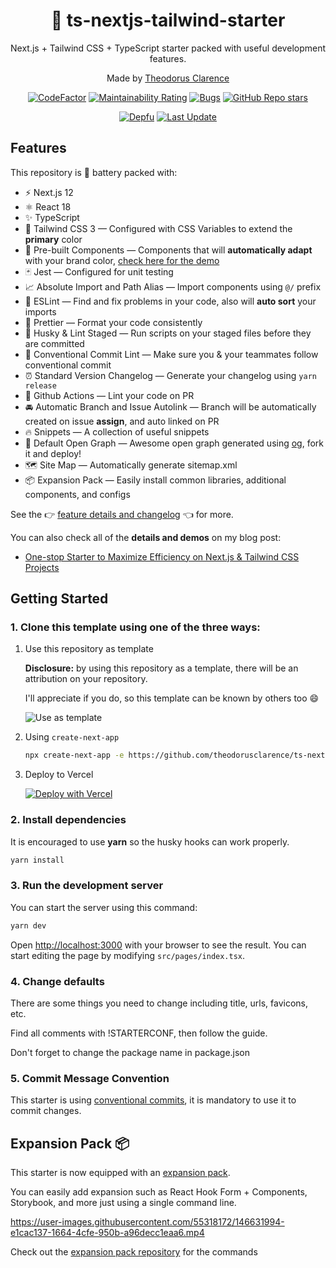 <div align="center">
  <h1>🔋 ts-nextjs-tailwind-starter</h1>
  <p>Next.js + Tailwind CSS + TypeScript starter packed with useful development features.</p>
  <p>Made by <a href="https://theodorusclarence.com">Theodorus Clarence</a></p>
  
  
  [![CodeFactor](https://www.codefactor.io/repository/github/theodorusclarence/ts-nextjs-tailwind-starter/badge/main)](https://www.codefactor.io/repository/github/theodorusclarence/ts-nextjs-tailwind-starter/overview/main)
  [![Maintainability Rating](https://sonarcloud.io/api/project_badges/measure?project=theodorusclarence_ts-nextjs-tailwind-starter&metric=sqale_rating)](https://sonarcloud.io/dashboard?id=theodorusclarence_ts-nextjs-tailwind-starter)
  [![Bugs](https://sonarcloud.io/api/project_badges/measure?project=theodorusclarence_ts-nextjs-tailwind-starter&metric=bugs)](https://sonarcloud.io/dashboard?id=theodorusclarence_ts-nextjs-tailwind-starter)
  [![GitHub Repo stars](https://img.shields.io/github/stars/theodorusclarence/ts-nextjs-tailwind-starter)](https://github.com/theodorusclarence/ts-nextjs-tailwind-starter/stargazers)
  
  [![Depfu](https://badges.depfu.com/badges/fc6e730632ab9dacaf7df478a08684a7/overview.svg)](https://depfu.com/github/theodorusclarence/ts-nextjs-tailwind-starter?project_id=30160)
  [![Last Update](https://img.shields.io/badge/deps%20update-every%20sunday-blue.svg)](https://shields.io/)
</div>

## Features

This repository is 🔋 battery packed with:

- ⚡️ Next.js 12
- ⚛️ React 18
- ✨ TypeScript
- 💨 Tailwind CSS 3 — Configured with CSS Variables to extend the **primary** color
- 💎 Pre-built Components — Components that will **automatically adapt** with your brand color, [check here for the demo](https://tsnext-tw.thcl.dev/components)
- 🃏 Jest — Configured for unit testing
- 📈 Absolute Import and Path Alias — Import components using `@/` prefix
- 📏 ESLint — Find and fix problems in your code, also will **auto sort** your imports
- 💖 Prettier — Format your code consistently
- 🐶 Husky & Lint Staged — Run scripts on your staged files before they are committed
- 🤖 Conventional Commit Lint — Make sure you & your teammates follow conventional commit
- ⏰ Standard Version Changelog — Generate your changelog using `yarn release`
- 👷 Github Actions — Lint your code on PR
- 🚘 Automatic Branch and Issue Autolink — Branch will be automatically created on issue **assign**, and auto linked on PR
- 🔥 Snippets — A collection of useful snippets
- 👀 Default Open Graph — Awesome open graph generated using [og](https://github.com/theodorusclarence/og), fork it and deploy!
- 🗺 Site Map — Automatically generate sitemap.xml
- 📦 Expansion Pack — Easily install common libraries, additional components, and configs

See the 👉 [feature details and changelog](https://github.com/theodorusclarence/ts-nextjs-tailwind-starter/blob/main/CHANGELOG.md) 👈 for more.

You can also check all of the **details and demos** on my blog post:

- [One-stop Starter to Maximize Efficiency on Next.js & Tailwind CSS Projects](https://theodorusclarence.com/blog/one-stop-starter)

## Getting Started

### 1. Clone this template using one of the three ways:

1. Use this repository as template

   **Disclosure:** by using this repository as a template, there will be an attribution on your repository.

   I'll appreciate if you do, so this template can be known by others too 😄

   ![Use as template](https://user-images.githubusercontent.com/55318172/129183039-1a61e68d-dd90-4548-9489-7b3ccbb35810.png)

2. Using `create-next-app`

   ```bash
   npx create-next-app -e https://github.com/theodorusclarence/ts-nextjs-tailwind-starter project-name
   ```

3. Deploy to Vercel

   [![Deploy with Vercel](https://vercel.com/button)](https://vercel.com/new/git/external?repository-url=https%3A%2F%2Fgithub.com%2Ftheodorusclarence%2Fts-nextjs-tailwind-starter)

### 2. Install dependencies

It is encouraged to use **yarn** so the husky hooks can work properly.

```bash
yarn install
```

### 3. Run the development server

You can start the server using this command:

```bash
yarn dev
```

Open [http://localhost:3000](http://localhost:3000) with your browser to see the result. You can start editing the page by modifying `src/pages/index.tsx`.

### 4. Change defaults

There are some things you need to change including title, urls, favicons, etc.

Find all comments with !STARTERCONF, then follow the guide.

Don't forget to change the package name in package.json

### 5. Commit Message Convention

This starter is using [conventional commits](https://www.conventionalcommits.org/en/v1.0.0/), it is mandatory to use it to commit changes.

## Expansion Pack 📦

This starter is now equipped with an [expansion pack](https://github.com/theodorusclarence/expansion-pack).

You can easily add expansion such as React Hook Form + Components, Storybook, and more just using a single command line.

https://user-images.githubusercontent.com/55318172/146631994-e1cac137-1664-4cfe-950b-a96decc1eaa6.mp4

Check out the [expansion pack repository](https://github.com/theodorusclarence/expansion-pack) for the commands
